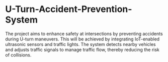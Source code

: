 # U-Turn-Accident-Prevention-System
The project aims to enhance safety at intersections by preventing accidents during U-turn maneuvers. This will be achieved by integrating IoT-enabled ultrasonic sensors and traffic lights. The system detects nearby vehicles and adjusts traffic signals to manage traffic flow, thereby reducing the risk of collisions.
